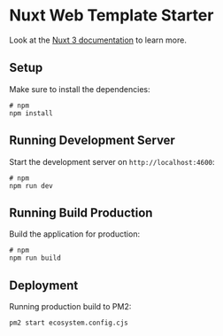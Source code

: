 # Nuxt Web Template Starter

Look at the [Nuxt 3 documentation](https://nuxt.com/docs/getting-started/introduction) to learn more.

## Setup
Make sure to install the dependencies:
```
# npm
npm install
```

## Running Development Server
Start the development server on `http://localhost:4600`:
```
# npm
npm run dev
```

## Running Build Production
Build the application for production:
```
# npm
npm run build
```

## Deployment
Running production build to PM2:
```
pm2 start ecosystem.config.cjs
```
